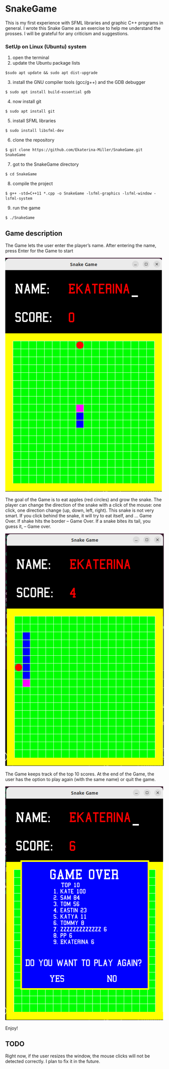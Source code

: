 # SnakeGame
This is my first experience with SFML libraries and graphic C++ programs in general. I wrote this Snake Game as an exercise to help me understand the prosses. I will be grateful for any criticism and suggestions. 


### SetUp on Linux (Ubuntu) system
1. open the terminal
2. update the Ubuntu package lists 
```
$sudo apt update && sudo apt dist-upgrade
```
3. install the GNU compiler tools (gcc/g++) and the GDB debugger
```
$ sudo apt install build-essential gdb
```
4. now install git
```
$ sudo apt install git
```
5. install SFML libraries
```
$ sudo install libsfml-dev
```
6. clone the repository
```
$ git clone https://github.com/Ekaterina-Miller/SnakeGame.git SnakeGame
```
7. got to the SnakeGame directory
```
$ cd SnakeGame
```
8. compile the project
```
$ g++ -std=C++11 *.cpp -o SnakeGame -lsfml-graphics -lsfml-window -lsfml-system
```
9. run the game
```
$ ./SnakeGame
```


## Game description
The Game lets the user enter the player’s name. After entering the name, press Enter for the Game to start

![Enter Name](assets/snake_game_name.png)

The goal of the Game is to eat apples (red circles) and grow the snake. The player can change the direction of the snake with a click of the mouse: one click, one direction change (up, down, left, right). This snake is not very smart. If you click behind the snake, it will try to eat itself, and … Game Over. If shake hits the border – Game Over. If a snake bites its tail, you guess it, – Game over.

![Game](assets/snake_game_game.png)

The Game keeps track of the top 10 scores. At the end of the Game, the user has the option to play again (with the same name) or quit the game.

![Score](assets/snake_game_score.png)

Enjoy!

## TODO
Right now, if the user resizes the window, the mouse clicks will not be detected correctly. I plan to fix it in the future.
